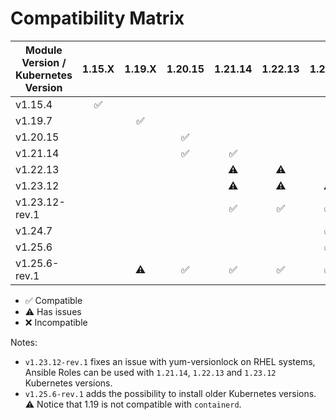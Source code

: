 # Compatibility Matrix

| Module Version / Kubernetes Version       | 1.15.X             | 1.19.X             | 1.20.15            | 1.21.14            | 1.22.13            | 1.23.12            | 1.24.7             | 1.25.6             |
|-------------------------------------------|:------------------:|:------------------:|:------------------:|:------------------:|:------------------:|:------------------:|:------------------:|:------------------:|
| v1.15.4                                   | :white_check_mark: |                    |                    |                    |                    |                    |                    |                    |
| v1.19.7                                   |                    | :white_check_mark: |                    |                    |                    |                    |                    |                    |
| v1.20.15                                  |                    |                    | :white_check_mark: |                    |                    |                    |                    |                    |
| v1.21.14                                  |                    |                    | :white_check_mark: | :white_check_mark: |                    |                    |                    |                    |
| v1.22.13                                  |                    |                    |                    | :warning:          | :warning:          |                    |                    |                    |
| v1.23.12                                  |                    |                    |                    | :warning:          | :warning:          | :warning:          |                    |                    |
| v1.23.12-rev.1                            |                    |                    |                    | :white_check_mark: | :white_check_mark: | :white_check_mark: |                    |                    |
| v1.24.7                                   |                    |                    |                    |                    |                    | :white_check_mark: | :white_check_mark: |                    |
| v1.25.6                                   |                    |                    |                    |                    |                    | :white_check_mark: | :white_check_mark: | :white_check_mark: |
| v1.25.6-rev.1                             |                    | :warning:          | :white_check_mark: | :white_check_mark: | :white_check_mark: | :white_check_mark: | :white_check_mark: | :white_check_mark: |

- :white_check_mark: Compatible
- :warning: Has issues
- :x: Incompatible

Notes:

- `v1.23.12-rev.1` fixes an issue with yum-versionlock on RHEL systems, Ansible Roles can be used with `1.21.14`, `1.22.13` and `1.23.12` Kubernetes versions.
- `v1.25.6-rev.1` adds the possibility to install older Kubernetes versions. ⚠️ Notice that 1.19 is not compatible with `containerd`.

